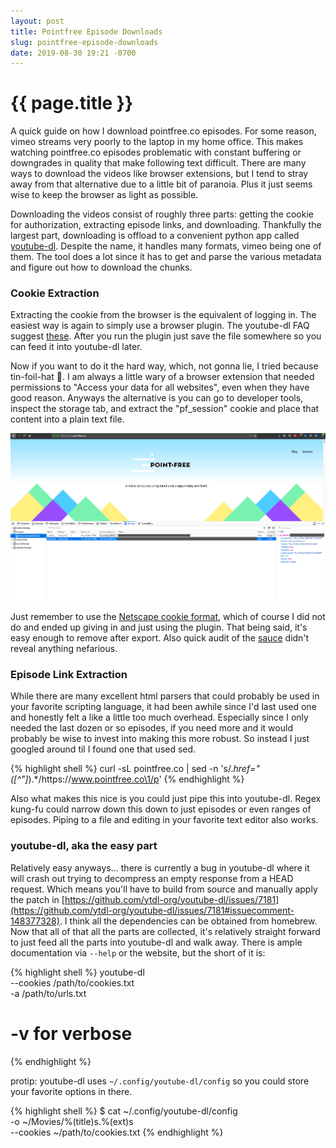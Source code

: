 ```yaml
---
layout: post
title: Pointfree Episode Downloads
slug: pointfree-episode-downloads
date: 2019-08-30 19:21 -0700
---
```

# {{ page.title }}
A quick guide on how I download pointfree.co episodes. For some reason,
vimeo streams very poorly to the laptop in my home office. This makes
watching pointfree.co episodes problematic with constant buffering or
downgrades in quality that make following text difficult. There are many
ways to download the videos like browser extensions, but I tend to stray
away from that alternative due to a little bit of paranoia. Plus it just
seems wise to keep the browser as light as possible.

Downloading the videos consist of roughly three parts: getting the
cookie for authorization, extracting episode links, and downloading.
Thankfully the largest part, downloading is offload to a convenient python
app called
[youtube-dl](https://ytdl-org.github.io/youtube-dl/index.html). Despite
the name, it handles many formats, vimeo being one of them. The tool does
a lot since it has to get and parse the various metadata and figure out
how to download the chunks.

### Cookie Extraction

Extracting the cookie from the browser is the equivalent of logging in.
The easiest way is again to simply use a browser plugin. The youtube-dl
FAQ suggest
[these](https://github.com/ytdl-org/youtube-dl/blob/master/README.md#how-do-i-pass-cookies-to-youtube-dl).
After you run the plugin just save the file somewhere so you can feed it
into youtube-dl later.

Now if you want to do it the hard way, which, not gonna lie, I tried
because tin-foil-hat 🐣. I am always a little wary of a browser extension
that needed permissions to "Access your data for all websites", even
when they have good reason. Anyways the alternative is you can go to
developer tools, inspect the storage tab, and extract the "pf_session" cookie
and place that content into a plain text file.


![Cookie Storage](/assets/browser-cookie-storage.png)

<!--more-->

Just remember to use the [Netscape cookie
format](http://www.cookiecentral.com/faq/#3.5), which of course I did
not do and ended up giving in and just using the plugin. That being
said, it's easy enough to remove after export. Also quick audit of the
[sauce](https://github.com/lennonhill/cookies-txt/blob/master/background.js)
didn't reveal anything nefarious.

### Episode Link Extraction

While there are many excellent html parsers that could probably be used
in your favorite scripting language, it had been awhile since I'd last
used one and honestly felt a like a little too much overhead. Especially
since I only needed the last dozen or so episodes, if you need more and
it would probably be wise to invest into making this more robust. So
instead I just googled around til I found one that used sed.

{% highlight shell %}
curl -sL pointfree.co | sed -n 's/.*href="\([^"]*\).*/https:\/\/www.pointfree.co\1/p'
{% endhighlight %}

Also what makes this nice is you could just pipe this into youtube-dl.
Regex kung-fu could narrow down this down to just episodes or even
ranges of episodes. Piping to a file and editing in your favorite text
editor also works.

### youtube-dl, aka the easy part

Relatively easy anyways... there is currently a bug in youtube-dl where
it will crash out trying to decompress an empty response from a HEAD
request. Which means you'll have to build from source and manually apply
the patch in
[https://github.com/ytdl-org/youtube-dl/issues/7181](https://github.com/ytdl-org/youtube-dl/issues/7181#issuecomment-148377328).
I think all the dependencies can be obtained from homebrew.  Now that
all of that all the parts are collected, it's relatively straight
forward to just feed all the parts into youtube-dl and walk away. There
is ample documentation via `--help` or the website, but the short of it is:


{% highlight shell %}
youtube-dl \
--cookies /path/to/cookies.txt \
-a /path/to/urls.txt
# -v for verbose
{% endhighlight %}


protip: youtube-dl uses `~/.config/youtube-dl/config` so you could store your
favorite options in there.

{% highlight shell %}
$ cat ~/.config/youtube-dl/config \
-o ~/Movies/%(title)s.%(ext)s \
--cookies ~/path/to/cookies.txt
{% endhighlight %}




